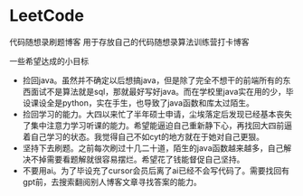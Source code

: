 # LeetCode
代码随想录刷题博客
用于存放自己的代码随想录算法训练营打卡博客

一些希望达成的小目标
- 捡回java。虽然并不确定以后想搞java，但是除了完全不想干的前端所有的东西面试不是算法就是sql，那就最好写好java。而在学校里java实在用的少，毕设课设全是python，实在手生，也导致了java函数和库太过陌生。
- 捡回学习的能力。大四以来忙了半年硕士申请，尘埃落定后发现已经基本丧失了集中注意力学习听课的能力。希望能逼迫自己重新静下心，再找回大四前逼着自己学习的状态。我觉得自己不如cyt的地方就在于她对自己更狠。
- 坚持下去刷题。之前每次刷过十几二十道，陌生的java函数越来越多，自己解决不掉需要看题解就很容易摆烂。希望花了钱能督促自己坚持。
- 不要用ai。为了毕设充了cursor会员后离了ai已经不会写代码了。需要找回有gpt前，去搜索翻阅别人博客文章寻找答案的能力。
